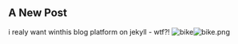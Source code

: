 ## A New Post
i realy want winthis blog platform on jekyll - wtf?!
![bike]({{site.baseurl}}/53d8b9cc22c3f14d6ad6dc536c66fe14-839da95b5411b37470acf37581a4bc76e48297ab/bike.png)![bike.png]({{site.baseurl}}/53d8b9cc22c3f14d6ad6dc536c66fe14-839da95b5411b37470acf37581a4bc76e48297ab/bike.png)

